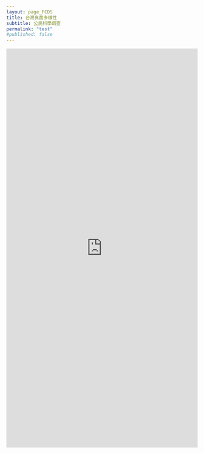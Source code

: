 ```yaml
---
layout: page_FCDS
title: 台灣真菌多樣性
subtitle: 公民科學調查
permalink: "test"
#published: false
---
```

<iframe referrerpolicy="no-referrer-when-downgrade" height="1050" width="100%" style="border:none;" src="https://labs.mapbox.com/impact-tools/spreadsheet-to-map/"></iframe>


